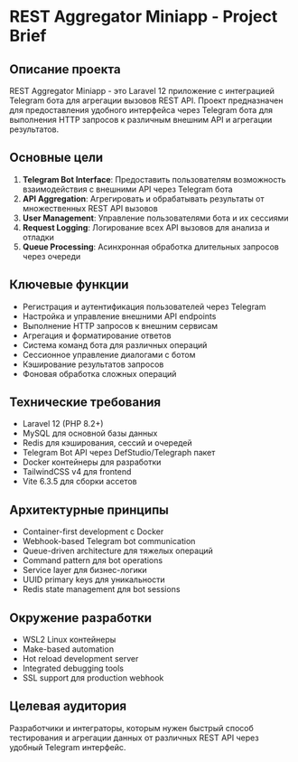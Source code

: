 # REST Aggregator Miniapp - Project Brief

## Описание проекта
REST Aggregator Miniapp - это Laravel 12 приложение с интеграцией Telegram бота для агрегации вызовов REST API. Проект предназначен для предоставления удобного интерфейса через Telegram бота для выполнения HTTP запросов к различным внешним API и агрегации результатов.

## Основные цели
1. **Telegram Bot Interface**: Предоставить пользователям возможность взаимодействия с внешними API через Telegram бота
2. **API Aggregation**: Агрегировать и обрабатывать результаты от множественных REST API вызовов  
3. **User Management**: Управление пользователями бота и их сессиями
4. **Request Logging**: Логирование всех API вызовов для анализа и отладки
5. **Queue Processing**: Асинхронная обработка длительных запросов через очереди

## Ключевые функции
- Регистрация и аутентификация пользователей через Telegram
- Настройка и управление внешними API endpoints
- Выполнение HTTP запросов к внешним сервисам
- Агрегация и форматирование ответов
- Система команд бота для различных операций
- Сессионное управление диалогами с ботом
- Кэширование результатов запросов
- Фоновая обработка сложных операций

## Технические требования
- Laravel 12 (PHP 8.2+)
- MySQL для основной базы данных
- Redis для кэширования, сессий и очередей
- Telegram Bot API через DefStudio/Telegraph пакет
- Docker контейнеры для разработки
- TailwindCSS v4 для frontend
- Vite 6.3.5 для сборки ассетов

## Архитектурные принципы
- Container-first development с Docker
- Webhook-based Telegram bot communication
- Queue-driven architecture для тяжелых операций
- Command pattern для bot operations
- Service layer для бизнес-логики
- UUID primary keys для уникальности
- Redis state management для bot sessions

## Окружение разработки
- WSL2 Linux контейнеры
- Make-based automation
- Hot reload development server
- Integrated debugging tools
- SSL support для production webhook

## Целевая аудитория
Разработчики и интеграторы, которым нужен быстрый способ тестирования и агрегации данных от различных REST API через удобный Telegram интерфейс. 